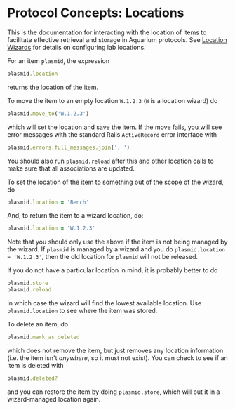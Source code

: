 # Protocol Concepts: Locations

This is the documentation for interacting with the location of items to facilitate effective retrieval and storage in Aquarium protocols.
See <a href="#" onclick="select('Lab Management','Location Wizards')">Location Wizards</a> for details on configuring lab locations.

For an item `plasmid`, the expression

```ruby
plasmid.location
```

returns the location of the item.

To move the item to an empty location `W.1.2.3` (`W` is a location wizard) do

```ruby
plasmid.move_to('W.1.2.3')
```

which will set the location and save the item.
If the move fails, you will see error messages with the standard Rails `ActiveRecord` error interface with

```ruby
plasmid.errors.full_messages.join(', ')
```

You should also run `plasmid.reload` after this and other location calls to make sure that all associations are updated.

To set the location of the item to something out of the scope of the wizard, do

```ruby
plasmid.location = 'Bench'
```

And, to return the item to a wizard location, do:

```ruby
plasmid.location = 'W.1.2.3'
```

Note that you should only use the above if the item is not being managed by the wizard.
If `plasmid` is managed by a wizard and you do `plasmid.location = 'W.1.2.3'`, then the old location for `plasmid` will not be released.

If you do not have a particular location in mind, it is probably better to do

```ruby
plasmid.store
plasmid.reload
```

in which case the wizard will find the lowest available location.
Use `plasmid.location` to see where the item was stored.

To delete an item, do

```ruby
plasmid.mark_as_deleted
```

which does not remove the item, but just removes any location information (i.e. the item isn't _anywhere_, so it must not exist).
You can check to see if an item is deleted with

```ruby
plasmid.deleted?
```

and you can restore the item by doing `plasmid.store`, which will put it in a wizard-managed location again.
